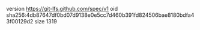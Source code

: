 version https://git-lfs.github.com/spec/v1
oid sha256:4db87647df0bd07d9138e0e5cc7d460b391fd824506bae8180bdfa43f00129d2
size 1319
